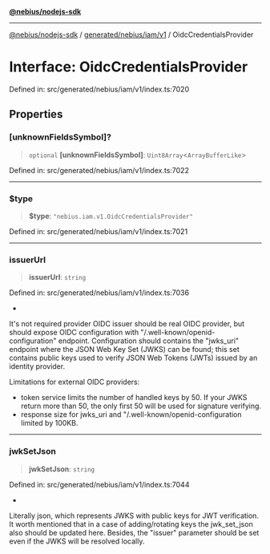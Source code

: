 [**@nebius/nodejs-sdk**](../../../../../README.md)

***

[@nebius/nodejs-sdk](../../../../../README.md) / [generated/nebius/iam/v1](../README.md) / OidcCredentialsProvider

# Interface: OidcCredentialsProvider

Defined in: src/generated/nebius/iam/v1/index.ts:7020

## Properties

### \[unknownFieldsSymbol\]?

> `optional` **\[unknownFieldsSymbol\]**: `Uint8Array`\<`ArrayBufferLike`\>

Defined in: src/generated/nebius/iam/v1/index.ts:7022

***

### $type

> **$type**: `"nebius.iam.v1.OidcCredentialsProvider"`

Defined in: src/generated/nebius/iam/v1/index.ts:7021

***

### issuerUrl

> **issuerUrl**: `string`

Defined in: src/generated/nebius/iam/v1/index.ts:7036

*
 It's not required provider OIDC issuer should be real OIDC provider, but should expose OIDC configuration
 with "/.well-known/openid-configuration" endpoint. Configuration should contains the "jwks_uri" endpoint
 where the JSON Web Key Set (JWKS) can be found; this set contains public keys used to verify
 JSON Web Tokens (JWTs) issued by an identity provider.

 Limitations for external OIDC providers:
 - token service limits the number of handled keys by 50. If your JWKS return more than 50,
 the only first 50  will be used for signature verifying.
 - response size for jwks_uri and "/.well-known/openid-configuration limited by 100KB.

***

### jwkSetJson

> **jwkSetJson**: `string`

Defined in: src/generated/nebius/iam/v1/index.ts:7044

*
 Literally json, which represents JWKS with public keys for JWT verification.
 It worth mentioned that in a case of adding/rotating keys the jwk_set_json also should be updated here.
 Besides, the "issuer" parameter should be set even if the JWKS will be resolved locally.
